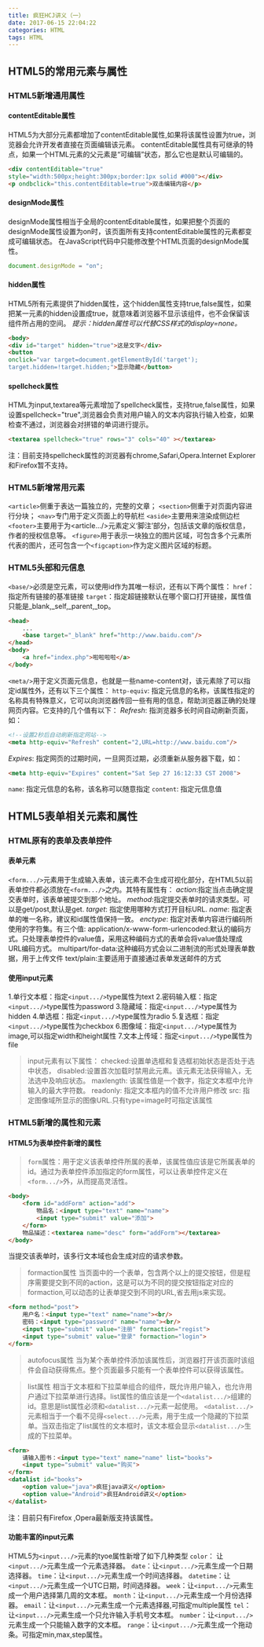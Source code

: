 ```yaml
---
title: 疯狂HCJ讲义（一）
date: 2017-06-15 22:04:22
categories: HTML
tags: HTML
---
```

## HTML5的常用元素与属性
### HTML5新增通用属性
#### contentEditable属性
HTML5为大部分元素都增加了contentEditable属性,如果将该属性设置为true，浏览器会允许开发者直接在页面编辑该元素。
contentEditable属性具有可继承的特点，如果一个HTML元素的父元素是“可编辑”状态，那么它也是默认可编辑的。
<!--more-->
```HTML
<div contentEditable="true" 
style="width:500px;height:300px;border:1px solid #000"></div>
<p ondbclick="this.contentEditable=true">双击编辑内容</p>
```
#### designMode属性
designMode属性相当于全局的contentEditable属性，如果把整个页面的designMode属性设置为on时，该页面所有支持contentEditable属性的元素都变成可编辑状态。
在JavaScript代码中只能修改整个HTML页面的designMode属性。
```js
document.designMode = "on";
```
#### hidden属性
HTML5所有元素提供了hidden属性，这个hidden属性支持true,false属性，如果把某一元素的hidden设置成true，就意味着浏览器不显示该组件，也不会保留该组件所占用的空间。
_提示：hidden属性可以代替CSS样式的display=none。_
```HTML
<body>
<div id="target" hidden="true">这是文字</div>
<button 
onclick="var target=document.getElementById('target');
target.hidden=!target.hidden;">显示隐藏</button>
```
#### spellcheck属性
HTML为input,textarea等元素增加了spellcheck属性，支持true,false属性，如果设置spellcheck="true",浏览器会负责对用户输入的文本内容执行输入检查，如果检查不通过，浏览器会对拼错的单词进行提示。
```HTML
<textarea spellcheck="true" rows="3" cols="40" ></textarea>
```
注：目前支持spellcheck属性的浏览器有chrome,Safari,Opera.Internet Explorer和Firefox暂不支持。
### HTML5新增常用元素
`<article>`侧重于表达一篇独立的，完整的文章；
`<section>`侧重于对页面内容进行分块；
`<nav>`专门用于定义页面上的导航栏
`<aside>`主要用来渲染成侧边栏
`<footer>`主要用于为<article.../>元素定义‘脚注’部分，包括该文章的版权信息，作者的授权信息等。
`<figure>`用于表示一块独立的图片区域，可包含多个<img>元素所代表的图片，还可包含一个`<figcaption>`作为定义图片区域的标题。
### HTML5头部和元信息
`<base/>`必须是空元素，可以使用id作为其唯一标识，还有以下两个属性：
`href`：指定所有链接的基准链接
`target`：指定超链接默认在哪个窗口打开链接，属性值只能是_blank,_self,_parent,_top。
```HTML
<head>
    ...
    <base target="_blank" href="http://www.baidu.com"/>
</head>
<body>
    <a href="index.php">啦啦啦啦</a>
</body> 
```
`<meta/>`用于定义页面元信息，也就是一些name-content对，该元素除了可以指定id属性外，还有以下三个属性：
`http-equiv`: 指定元信息的名称，该属性指定的名称具有特殊意义，它可以向浏览器传回一些有用的信息，帮助浏览器正确的处理网页内容。它支持的几个值有以下：
*Refresh*: 指浏览器多长时间自动刷新页面，如：
```HTML
<!--设置2秒后自动刷新指定网站-->
<meta http-equiv="Refresh" content="2,URL=http://www.baidu.com"/>
```
*Expires*: 指定网页的过期时间，一旦网页过期，必须重新从服务器下载，如：
```html
<meta http-equiv="Expires" content="Sat Sep 27 16:12:33 CST 2008">
```
`name`: 指定元信息的名称，该名称可以随意指定
`content`: 指定元信息值

## HTML5表单相关元素和属性
### HTML原有的表单及表单控件
#### 表单元素
`<form.../>`元素用于生成输入表单，该元素不会生成可视化部分，在HTML5以前表单控件都必须放在`<form.../>`之内。其特有属性有：
*action*:指定当点击确定提交表单时，该表单被提交到那个地址。
*method*:指定提交表单时的请求类型。可以是get/post,默认是get.
*target*: 指定使用哪种方式打开目标URL.
*name*: 指定表单的唯一名称，建议和id属性值保持一致。
*enctype*: 指定对表单内容进行编码所使用的字符集。有三个值:
application/x-www-form-urlencoded:默认的编码方式。只处理表单控件的value值，采用这种编码方式的表单会将value值处理成URL编码方式。
multipart/for-data:这种编码方式会以二进制流的形式处理表单数据，用于上传文件 
text/plain:主要适用于直接通过表单发送邮件的方式
#### 使用input元素
1.单行文本框：指定`<input.../>`type属性为text
2.密码输入框：指定`<input.../>`type属性为password
3.隐藏域：指定`<input.../>`type属性为hidden
4.单选框：指定`<input.../>`type属性为radio
5.复选框：指定`<input.../>`type属性为checkbox
6.图像域：指定`<input.../>`type属性为image,可以指定width和height属性
7.文本上传域：指定`<input.../>`type属性为file
>input元素有以下属性：
checked:设置单选框和复选框初始状态是否处于选中状态，
disabled:设置首次加载时禁用此元素。该元素无法获得输入，无法选中及响应状态。
maxlength: 该属性值是一个数字，指定文本框中允许输入的最大字符数。
readonly: 指定文本框内的值不允许用户修改
src: 指定图像域所显示的图像URL.只有type=image时可指定该属性

### HTML5新增的属性和元素
#### HTML5为表单控件新增的属性
>`form`属性：用于定义该表单控件所属的表单，该属性值应该是它所属表单的id。通过为表单控件添加指定的form属性，可以让表单控件定义在`<form.../>`外，从而提高灵活性。

```html
<body>
    <form id="addForm" action="add">
        物品名：<input type="text" name="name">
        <input type="submit" value="添加">
    </form>
    物品描述：<textarea name="desc" form="addForm"></textarea>
</body>
```
当提交该表单时，该多行文本域也会生成对应的请求参数。
>formaction属性
当页面中的一个表单，包含两个以上的提交按钮，但是程序需要提交到不同的action，这是可以为不同的提交按钮指定对应的formaction,可以动态的让表单提交到不同的URL,省去用js来实现。

```html
<form method="post">
    用户名：<input type="text" name="name"><br/>
    密码：<input type="password" name="name"><br/>
    <input type="submit" value="注册" formaction="regist">
    <input type="submit" value="登录" formaction="login">
</form>
```
>autofocus属性
当为某个表单控件添加该属性后，浏览器打开该页面时该组件会自动获得焦点。整个页面最多只能有一个表单控件可以获得该属性。<br>

>list属性
相当于文本框和下拉菜单组合的组件，既允许用户输入，也允许用户通过下拉菜单进行选择。list属性的值应该是一个`<datalist.../>`组建的id。意思是list属性必须和`<datalist.../>`元素一起使用。
`<datalist.../>`元素相当于一个看不见得`<select.../>`元素，用于生成一个隐藏的下拉菜单。当双击指定了list属性的文本框时，该文本框会显示`<datalist.../>`生成的下拉菜单。

```html
<form>
    请输入图书：<input type="text" name="name" list="books">
    <input type="submit" value="购买">
</form>
<datalist id="books">
    <option value="java">疯狂java讲义</option>  
    <option value="Android">疯狂Android讲义</option>  
</datalist>        
```
注：目前只有Firefox ,Opera最新版支持该属性。

#### 功能丰富的input元素
HTML5为`<input.../>`元素的tyoe属性新增了如下几种类型
`color`： 让`<input.../>`元素生成一个元素选择器。
`date`：让`<input.../>`元素生成一个日期选择器。
`time`：让`<input.../>`元素生成一个时间选择器。
`datetime`：让`<input.../>`元素生成一个UTC日期，时间选择器。
`week`：让`<input.../>`元素生成一个用户选择第几周的文本框。
`month`：让`<input.../>`元素生成一个月份选择器。
`email`：让`<input.../>`元素生成一个元素选择器,可指定multiple属性
`tel`：让`<input.../>`元素生成一个只允许输入手机号文本框。
`number`：让`<input.../>`元素生成一个只能输入数字的文本框。
`range`：让`<input.../>`元素生成一个拖动条。可指定min,max,step属性。
